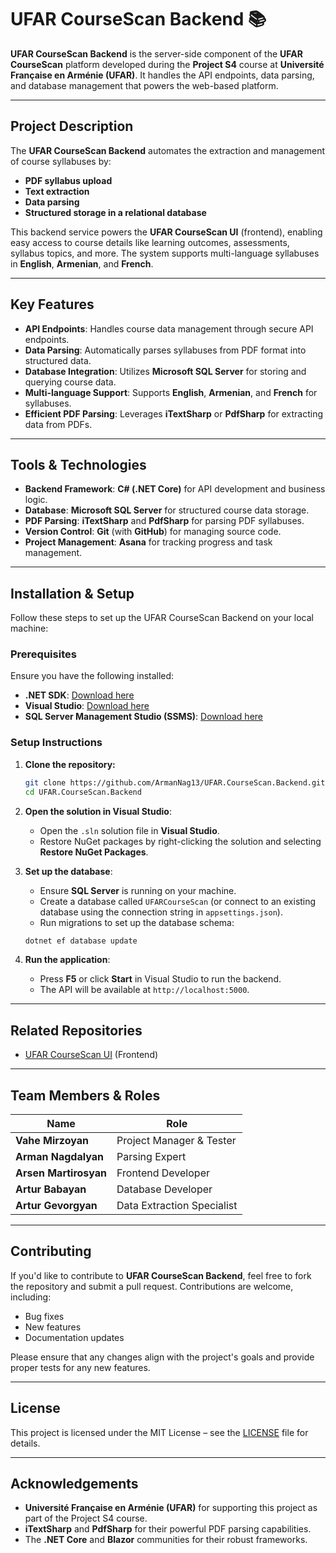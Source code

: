 # **UFAR CourseScan Backend 📚**

**UFAR CourseScan Backend** is the server-side component of the **UFAR CourseScan** platform developed during the **Project S4** course at **Université Française en Arménie (UFAR)**. It handles the API endpoints, data parsing, and database management that powers the web-based platform.

---

## **Project Description**

The **UFAR CourseScan Backend** automates the extraction and management of course syllabuses by:

- **PDF syllabus upload**
- **Text extraction**
- **Data parsing**
- **Structured storage in a relational database**

This backend service powers the **UFAR CourseScan UI** (frontend), enabling easy access to course details like learning outcomes, assessments, syllabus topics, and more. The system supports multi-language syllabuses in **English**, **Armenian**, and **French**.

---

## **Key Features**

- **API Endpoints**: Handles course data management through secure API endpoints.
- **Data Parsing**: Automatically parses syllabuses from PDF format into structured data.
- **Database Integration**: Utilizes **Microsoft SQL Server** for storing and querying course data.
- **Multi-language Support**: Supports **English**, **Armenian**, and **French** for syllabuses.
- **Efficient PDF Parsing**: Leverages **iTextSharp** or **PdfSharp** for extracting data from PDFs.

---

## **Tools & Technologies**

- **Backend Framework**: **C# (.NET Core)** for API development and business logic.
- **Database**: **Microsoft SQL Server** for structured course data storage.
- **PDF Parsing**: **iTextSharp** and **PdfSharp** for parsing PDF syllabuses.
- **Version Control**: **Git** (with **GitHub**) for managing source code.
- **Project Management**: **Asana** for tracking progress and task management.

---

## **Installation & Setup**

Follow these steps to set up the UFAR CourseScan Backend on your local machine:

### **Prerequisites**
Ensure you have the following installed:
- **.NET SDK**: [Download here](https://dotnet.microsoft.com/)
- **Visual Studio**: [Download here](https://visualstudio.microsoft.com/)
- **SQL Server Management Studio (SSMS)**: [Download here](https://aka.ms/ssmsfullsetup)

### **Setup Instructions**
1. **Clone the repository:**
    ```bash
    git clone https://github.com/ArmanNag13/UFAR.CourseScan.Backend.git
    cd UFAR.CourseScan.Backend
    ```

2. **Open the solution in Visual Studio**:
    - Open the `.sln` solution file in **Visual Studio**.
    - Restore NuGet packages by right-clicking the solution and selecting **Restore NuGet Packages**.

3. **Set up the database**:
    - Ensure **SQL Server** is running on your machine.
    - Create a database called `UFARCourseScan` (or connect to an existing database using the connection string in `appsettings.json`).
    - Run migrations to set up the database schema:
    ```bash
    dotnet ef database update
    ```

4. **Run the application**:
    - Press **F5** or click **Start** in Visual Studio to run the backend.
    - The API will be available at `http://localhost:5000`.

---

## **Related Repositories**

- [UFAR CourseScan UI](https://github.com/ArmanNag13/UFAR.CourseScan.UI) (Frontend)

---

## **Team Members & Roles**

| Name               | Role                            |
|--------------------|----------------------------------|
| **Vahe Mirzoyan**   | Project Manager & Tester         |
| **Arman Nagdalyan** | Parsing Expert                   |
| **Arsen Martirosyan** | Frontend Developer               |
| **Artur Babayan**   | Database Developer               |
| **Artur Gevorgyan** | Data Extraction Specialist       |

---

## **Contributing**

If you'd like to contribute to **UFAR CourseScan Backend**, feel free to fork the repository and submit a pull request. Contributions are welcome, including:
- Bug fixes
- New features
- Documentation updates

Please ensure that any changes align with the project's goals and provide proper tests for any new features.

---

## **License**

This project is licensed under the MIT License – see the [LICENSE](LICENSE) file for details.

---

## **Acknowledgements**

- **Université Française en Arménie (UFAR)** for supporting this project as part of the Project S4 course.
- **iTextSharp** and **PdfSharp** for their powerful PDF parsing capabilities.
- The **.NET Core** and **Blazor** communities for their robust frameworks.
